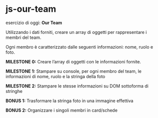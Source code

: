 # js-our-team

esercizio di oggi: **Our Team**


Utilizzando i dati forniti, creare un array di oggetti per rappresentare i membri del team.

Ogni membro è caratterizzato dalle seguenti informazioni: nome, ruolo e foto.

**MILESTONE 0:**
Creare l’array di oggetti con le informazioni fornite.

**MILESTONE 1:**
Stampare su console, per ogni membro del team, le informazioni di nome, ruolo e la stringa della foto

**MILESTONE 2:**
Stampare le stesse informazioni su DOM sottoforma di stringhe

**BONUS 1:**
Trasformare la stringa foto in una immagine effettiva

**BONUS 2:**
Organizzare i singoli membri in card/schede